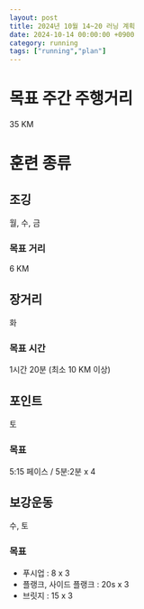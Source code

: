 ```yaml
---
layout: post
title: 2024년 10월 14~20 러닝 계획
date: 2024-10-14 00:00:00 +0900
category: running
tags: ["running","plan"]
---
```

# 목표 주간 주행거리
35 KM
# 훈련 종류
## 조깅
월, 수, 금
### 목표 거리
6 KM
## 장거리
화
### 목표 시간
1시간 20분 (최소 10 KM 이상)
## 포인트
토
### 목표
5:15 페이스 / 5분:2분 x 4
## 보강운동
수, 토
### 목표
- 푸시업 : 8 x 3
- 플랭크, 사이드 플랭크 : 20s x 3
- 브릿지 : 15 x 3
